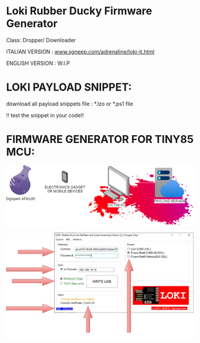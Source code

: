 # Loki Rubber Ducky Firmware Generator
Class: Dropper/ Downloader

ITALIAN VERSION : www.sgneep.com/adrenaline/loki-it.html

ENGLISH VERSION : W.I.P

# LOKI PAYLOAD SNIPPET:
download all payload snippets file : *.lzo or *.ps1 file

!! test the snippet in your code!!

# FIRMWARE GENERATOR FOR TINY85 MCU:

<p align="center">

![LOKI](./LOKI_BANNER.png)

![LOKI](./LOKI_SCR_W.png)

  </p>
